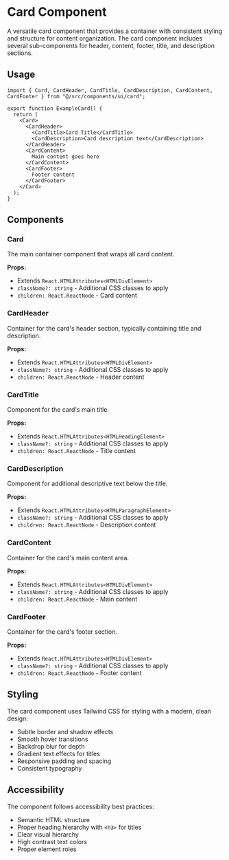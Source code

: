 # Card Component

A versatile card component that provides a container with consistent styling and structure for content organization. The card component includes several sub-components for header, content, footer, title, and description sections.

## Usage

```tsx
import { Card, CardHeader, CardTitle, CardDescription, CardContent, CardFooter } from "@/src/components/ui/card";

export function ExampleCard() {
  return (
    <Card>
      <CardHeader>
        <CardTitle>Card Title</CardTitle>
        <CardDescription>Card description text</CardDescription>
      </CardHeader>
      <CardContent>
        Main content goes here
      </CardContent>
      <CardFooter>
        Footer content
      </CardFooter>
    </Card>
  );
}
```

## Components

### Card
The main container component that wraps all card content.

**Props:**
- Extends `React.HTMLAttributes<HTMLDivElement>`
- `className?: string` - Additional CSS classes to apply
- `children: React.ReactNode` - Card content

### CardHeader
Container for the card's header section, typically containing title and description.

**Props:**
- Extends `React.HTMLAttributes<HTMLDivElement>`
- `className?: string` - Additional CSS classes to apply
- `children: React.ReactNode` - Header content

### CardTitle
Component for the card's main title.

**Props:**
- Extends `React.HTMLAttributes<HTMLHeadingElement>`
- `className?: string` - Additional CSS classes to apply
- `children: React.ReactNode` - Title content

### CardDescription
Component for additional descriptive text below the title.

**Props:**
- Extends `React.HTMLAttributes<HTMLParagraphElement>`
- `className?: string` - Additional CSS classes to apply
- `children: React.ReactNode` - Description content

### CardContent
Container for the card's main content area.

**Props:**
- Extends `React.HTMLAttributes<HTMLDivElement>`
- `className?: string` - Additional CSS classes to apply
- `children: React.ReactNode` - Main content

### CardFooter
Container for the card's footer section.

**Props:**
- Extends `React.HTMLAttributes<HTMLDivElement>`
- `className?: string` - Additional CSS classes to apply
- `children: React.ReactNode` - Footer content

## Styling

The card component uses Tailwind CSS for styling with a modern, clean design:
- Subtle border and shadow effects
- Smooth hover transitions
- Backdrop blur for depth
- Gradient text effects for titles
- Responsive padding and spacing
- Consistent typography

## Accessibility

The component follows accessibility best practices:
- Semantic HTML structure
- Proper heading hierarchy with `<h3>` for titles
- Clear visual hierarchy
- High contrast text colors
- Proper element roles
